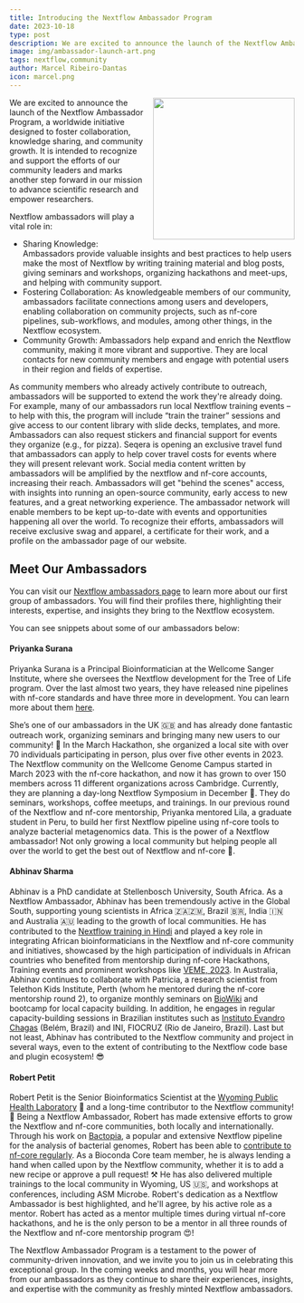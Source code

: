 ```yaml
---
title: Introducing the Nextflow Ambassador Program
date: 2023-10-18
type: post
description: We are excited to announce the launch of the Nextflow Ambassador Program, a worldwide initiative designed to foster collaboration, knowledge sharing, and community growth.
image: img/ambassador-launch-art.png
tags: nextflow,community
author: Marcel Ribeiro-Dantas
icon: marcel.png
---
```


<img src="/img/ambassadors-hackathon.jpeg" style="float:right;width:250px;margin: 0 0 15px 15px"></img>

We are excited to announce the launch of the Nextflow Ambassador Program, a worldwide initiative designed to foster collaboration, knowledge sharing, and community growth. It is intended to recognize and support the efforts of our community leaders and marks another step forward in our mission to advance scientific research and empower researchers.

Nextflow ambassadors will play a vital role in:

- Sharing Knowledge: Ambassadors provide valuable insights and best practices to help users make the most of Nextflow by writing training material and blog posts, giving seminars and workshops, organizing hackathons and meet-ups, and helping with community support.
- Fostering Collaboration: As knowledgeable members of our community, ambassadors facilitate connections among users and developers, enabling collaboration on community projects, such as nf-core pipelines, sub-workflows, and modules, among other things, in the Nextflow ecosystem.
- Community Growth: Ambassadors help expand and enrich the Nextflow community, making it more vibrant and supportive. They are local contacts for new community members and engage with potential users in their region and fields of expertise.

As community members who already actively contribute to outreach, ambassadors will be supported to extend the work they're already doing. For example, many of our ambassadors run local Nextflow training events – to help with this, the program will include “train the trainer” sessions and give access to our content library with slide decks, templates, and more. Ambassadors can also request stickers and financial support for events they organize  (e.g., for pizza). Seqera is opening an exclusive travel fund that ambassadors can apply to help cover travel costs for events where they will present relevant work. Social media content written by ambassadors will be amplified by the nextflow and nf-core accounts, increasing their reach. Ambassadors will get "behind the scenes" access, with insights into running an open-source community, early access to new features, and a great networking experience. The ambassador network will enable members to be kept up-to-date with events and opportunities happening all over the world. To recognize their efforts, ambassadors will receive exclusive swag and apparel, a certificate for their work, and a profile on the ambassador page of our website.

##  Meet Our Ambassadors

You can visit our [Nextflow ambassadors page](https://www.nextflow.io/our_ambassadors.html) to learn more about our first group of ambassadors. You will find their profiles there, highlighting their interests, expertise, and insights they bring to the Nextflow ecosystem.

You can see snippets about some of our ambassadors below:

#### Priyanka Surana

Priyanka Surana is a Principal Bioinformatician at the Wellcome Sanger Institute, where she oversees the Nextflow development for the Tree of Life program. Over the last almost two years, they have released nine pipelines with nf-core standards and have three more in development. You can learn more about them [here](https://pipelines.tol.sanger.ac.uk/pipelines).

She’s one of our ambassadors in the UK 🇬🇧 and has already done fantastic outreach work, organizing seminars and bringing many new users to our community! 🤩 In the March Hackathon, she organized a local site with over 70 individuals participating in person, plus over five other events in 2023. The Nextflow community on the Wellcome Genome Campus started in March 2023 with the nf-core hackathon, and now it has grown to over 150 members across 11 different organizations across Cambridge. Currently, they are planning a day-long Nextflow Symposium in December 🤯. They do seminars, workshops, coffee meetups, and trainings. In our previous round of the Nextflow and nf-core mentorship, Priyanka mentored Lila, a graduate student in Peru, to build her first Nextflow pipeline using nf-core tools to analyze bacterial metagenomics data. This is the power of a Nextflow ambassador! Not only growing a local community but helping people all over the world to get the best out of Nextflow and nf-core 🥰.

#### Abhinav Sharma

Abhinav is a PhD candidate at Stellenbosch University, South Africa. As a Nextflow Ambassador, Abhinav has been tremendously active in the Global South, supporting young scientists in Africa 🇿🇦🇿🇲, Brazil 🇧🇷, India 🇮🇳 and Australia 🇦🇺 leading to the growth of local communities. He has contributed to the [Nextflow training in Hindi](https://www.youtube.com/playlist?list=PL3xpfTVZLcNikun1FrSvtXW8ic32TciTJ) and played a key role in integrating African bioinformaticians in the Nextflow and nf-core community and initiatives, showcased by the high participation of individuals in African countries who benefited from mentorship during nf-core Hackathons, Training events and prominent workshops like [VEME, 2023](https://twitter.com/abhi18av/status/1695863348162675042). In Australia, Abhinav continues to collaborate with Patricia, a research scientist from Telethon Kids Institute, Perth (whom he mentored during the nf-core mentorship round 2), to organize monthly seminars on [BioWiki](https://github.com/TelethonKids/Nextflow-BioWiki) and bootcamp for local capacity building. In addition, he engages in regular capacity-building sessions in Brazilian institutes such as [Instituto Evandro Chagas](https://www.gov.br/iec/pt-br/assuntos/noticias/curso-contribui-para-criacao-da-rede-norte-nordeste-de-vigilancia-genomica-para-tuberculose-no-iec) (Belém, Brazil) and INI, FIOCRUZ (Rio de Janeiro, Brazil). Last but not least, Abhinav has contributed to the Nextflow community and project in several ways, even to the extent of contributing to the Nextflow code base and plugin ecosystem! 😎

#### Robert Petit

Robert Petit is the Senior Bioinformatics Scientist at the [Wyoming Public Health Laboratory](https://health.wyo.gov/publichealth/lab/) 🦬 and a long-time contributor to the Nextflow community! 🥳 Being a Nextflow Ambassador, Robert has made extensive efforts to grow the Nextflow and nf-core communities, both locally and internationally. Through his work on [Bactopia](https://bactopia.github.io/), a popular and extensive Nextflow pipeline for the analysis of bacterial genomes, Robert has been able to [contribute to nf-core regularly](https://bactopia.github.io/v3.0.0/impact-and-outreach/enhancements/#enhancements-and-fixes). As a Bioconda Core team member, he is always lending a hand when called upon by the Nextflow community, whether it is to add a new recipe or approve a pull request! ⚒️ He has also delivered multiple trainings to the local community in Wyoming, US 🇺🇸, and workshops at conferences, including ASM Microbe. Robert's dedication as a Nextflow Ambassador is best highlighted, and he'll agree, by his active role as a mentor. Robert has acted as a mentor multiple times during virtual nf-core hackathons, and he is the only person to be a mentor in all three rounds of the Nextflow and nf-core mentorship program 😍!

The Nextflow Ambassador Program is a testament to the power of community-driven innovation, and we invite you to join us in celebrating this exceptional group. In the coming weeks and months, you will hear more from our ambassadors as they continue to share their experiences, insights, and expertise with the community as freshly minted Nextflow ambassadors.

